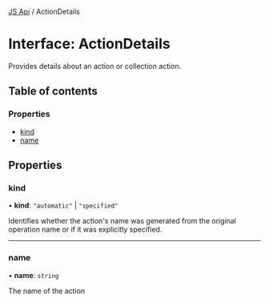 [JS Api](../index.md) / ActionDetails

# Interface: ActionDetails

Provides details about an action or collection action.

## Table of contents

### Properties

- [kind](ActionDetails.md#kind)
- [name](ActionDetails.md#name)

## Properties

### kind

• **kind**: ``"automatic"`` \| ``"specified"``

Identifies whether the action's name was generated from the original
operation name or if it was explicitly specified.

___

### name

• **name**: `string`

The name of the action

